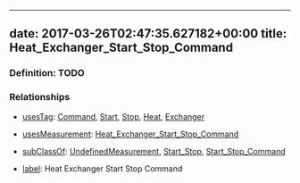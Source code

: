 
---
date: 2017-03-26T02:47:35.627182+00:00
title: Heat_Exchanger_Start_Stop_Command
---
### Definition: TODO

### Relationships

* [usesTag](https://brickschema.org/schema/1.0/BrickFrame#usesTag): [Command](https://brickschema.org/schema/1.0/BrickTag#Command), [Start](https://brickschema.org/schema/1.0/BrickTag#Start), [Stop](https://brickschema.org/schema/1.0/BrickTag#Stop), [Heat](https://brickschema.org/schema/1.0/BrickTag#Heat), [Exchanger](https://brickschema.org/schema/1.0/BrickTag#Exchanger)

* [usesMeasurement](https://brickschema.org/schema/1.0/BrickFrame#usesMeasurement): [Heat_Exchanger_Start_Stop_Command](https://brickschema.org/schema/1.0/Brick#Heat_Exchanger_Start_Stop_Command)

* [subClassOf](http://www.w3.org/2000/01/rdf-schema#subClassOf): [UndefinedMeasurement](https://brickschema.org/schema/1.0/Brick#UndefinedMeasurement), [Start_Stop](https://brickschema.org/schema/1.0/Brick#Start_Stop), [Start_Stop_Command](https://brickschema.org/schema/1.0/Brick#Start_Stop_Command)

* [label](http://www.w3.org/2000/01/rdf-schema#label): Heat Exchanger Start Stop Command
